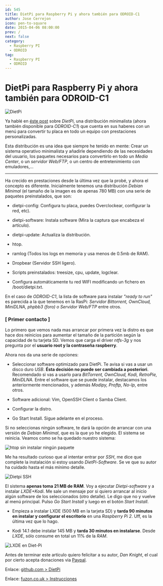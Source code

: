 ```yaml
---
id: 545
title: DietPi para Raspberry Pi y ahora también para ODROID-C1
author: Jose Cerrejon
icon: pen-to-square
date: 2015-04-06 08:00:00
prev: /
next: false
category:
  - Raspberry PI
  - ODROID
tag:
  - Raspberry PI
  - ODROID
---
```


# DietPi para Raspberry Pi y ahora también para ODROID-C1

![DietPi](/images/2015/04/dietpi.png)

Ya hablé en [éste post](/post.php?id=445) sobre *DietPi*, una distribución minimalista (ahora también disponible para *ODROID-C1*) que cuenta en sus haberes con un menú para convertir tu placa en todo un equipo con prestaciones personalizadas.

Esta distribución es una idea que siempre he tenido en mente: Crear un sistema operativo minimalísta y añadirle dependiendo de las necesidades del usuario, los paquetes necesarios para convertirlo en todo un *Media Center*, o un *servidor Web/FTP*, o un centro de entretenimiento con emuladores,...

- - -
Ha crecido en prestaciones desde la última vez que la probé, y ahora el concepto es diferente. Inicialmente tenemos una distribución *Debian Minimal* (el tamaño de la imagen es de apenas 780 MB) con una serie de paquetes preinstalados, que son:

* dietpi-config: Configura tu placa, puedes Overclockear, configurar la red, etc).

* dietpi-software: Instala software (Mira la captura que encabeza el artículo).

* dietpi-update: Actualiza la distribución.

* htop.

* ramlog (Todos los logs en memoria y usa menos de 0.5mb de RAM).

* Dropbear (Servidor SSH ligero).

* Scripts preinstalados: treesize, cpu, update, logclear.

* Configura automáticamente tu red WIFI modificando un fichero en /boot/dietpi.txt.

En el caso de *ODROID-C1*, la lista de software para instalar *"ready to run"* es parecida a la que tenemos en la RasPi: *Servidor Bittorrent, OwnCloud, MiniDLNA, phpbb3 (foro) o Servidor Web/FTP* entre otros.

### [ Primer contacto ]

Lo primero que vemos nada mas arrancar por primera vez la distro es que hace dos reinicios para aumentar el tamaño de la partición según la capacidad de tu tarjeta SD. Vemos que carga el driver *ntfs-3g* y nos pregunta por el **usuario root y la contraseña raspberry**.

Ahora nos da una serie de opciones: 

* Seleccionar software optimizado para DietPi. Te avisa si vas a usar un disco duro *USB*. **Ésta decisión no puede ser cambiada a posteriori**. Recomendado si vas a usarlo para *BitTorrent, OwnCloud, Kodi, RetroPie, MiniDLNA.* Entre el software que se puede instalar, destacamos los anteriormente mencionados, y además *Modipy, Proftp, No-Ip*, entre otros.

* Software adicional: Vim, OpenSSH Client o Samba Client.

* Configurar la distro.

* Go Start Install. Sigue adelante en el proceso.

Si no seleccionas ningún software, te dará la opción de arrancar con una versión de *Debian Minimal*, que es la que yo he elegido. El sistema se reinicia. Veamos como se ha quedado nuestro sistema:

![htop sin instalar ningún paquete](/images/2015/04/dietpi_res.jpg "htop sin instalar ningún paquete")

Me ha resultado curioso que al intentar entrar por *SSH*, me dice que complete la instalación si estoy usando *DietPi-Software*. Se ve que su autor ha cuidado hasta el más mínimo detalle.

![Dietpi SSH](/images/2015/04/diet_pi_ssh.png)

El sistema **apenas toma 21 MB de RAM**. Voy a ejecutar *Dietpi-software* y a instalar *LXDE+Kodi*. Me sale un mensaje por si quiero arrancar al inicio algún software de los seleccionados (otro detalle). Le digo que no y vuelve al menú principal. Pulso *Go Start Install* y luego en el botón *Start Install*.

* Empieza a instalar LXDE (500 MB en la tarjeta SD) y **tarda 90 minutos en instalar y configurar el escritorio** en una *Raspberry Pi 2*. Uff, es la última vez que lo hago.

* Kodi 14.1 debe instalar 145 MB y **tarda 30 minutos en instalarse**. Desde *LXDE*, sólo consume en total un 11% de la *RAM*.

![LXDE en Diet-Pi](/images/2015/04/dietpi_lxde.jpg "LXDE en Diet-Pi")

Antes de terminar este artículo quiero felicitar a su autor, *Dan Knight*, el cual por cierto acepta donaciones via [Paypal](https://www.paypal.com/cgi-bin/webscr?cmd=_s-xclick&hosted_button_id=QHPXNR8DDQKGJ).

Enlace: [github.com > DietPi](https://github.com/Fourdee/DietPi)

Enlace: [fuzon.co.uk > Instrucciones](http://fuzon.co.uk/phpbb/viewtopic.php?f=8&t=9)